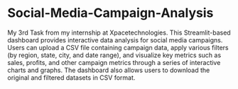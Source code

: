 # Social-Media-Campaign-Analysis
My 3rd Task from my internship at Xpacetechnologies. 
This Streamlit-based dashboard provides interactive data analysis for social media campaigns. Users can upload a CSV file containing campaign data, apply various filters (by region, state, city, and date range), and visualize key metrics such as sales, profits, and other campaign metrics through a series of interactive charts and graphs. The dashboard also allows users to download the original and filtered datasets in CSV format.
